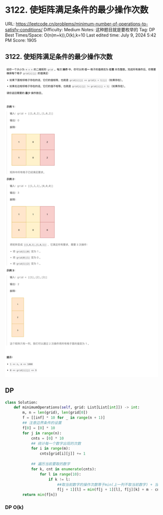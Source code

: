 # 3122. 使矩阵满足条件的最少操作次数

URL: https://leetcode.cn/problems/minimum-number-of-operations-to-satisfy-conditions/
Difficulty: Medium
Notes: 这种题目就是要枚举的
Tag: DP
Best Times/Space: O(n(m+k)),O(k),k=10
Last edited time: July 9, 2024 5:42 PM
Score: 1905

## **3122. 使矩阵满足条件的最少操作次数**

![Untitled](image/3122%20%E4%BD%BF%E7%9F%A9%E9%98%B5%E6%BB%A1%E8%B6%B3%E6%9D%A1%E4%BB%B6%E7%9A%84%E6%9C%80%E5%B0%91%E6%93%8D%E4%BD%9C%E6%AC%A1%E6%95%B0/Untitled.png)

## DP

```python
class Solution:
    def minimumOperations(self, grid: List[List[int]]) -> int:
        m, n = len(grid), len(grid[0])
        f = [[inf] * 10 for _ in range(n + 1)]
        ## 注意边界条件的设置
        f[0] = [0] * 10
        for j in range(n):
            cnts = [0] * 10
            ## 统计每一个数字出现的次数
            for i in range(m):
                cnts[grid[i][j]] += 1
            
            ## 遍历当前要取的数字
            for k, cnt in enumerate(cnts):
                for l in range(10):
                    if k != l:
                        ##取当前数字的操作次数等于min(上一列不取当前数字) + 当前列其他行变成当前数字的次数（m - cnt)
                        f[j + 1][l] = min(f[j + 1][l], f[j][k] + m - cnt)
        return min(f[n])
```

### DP O(k)